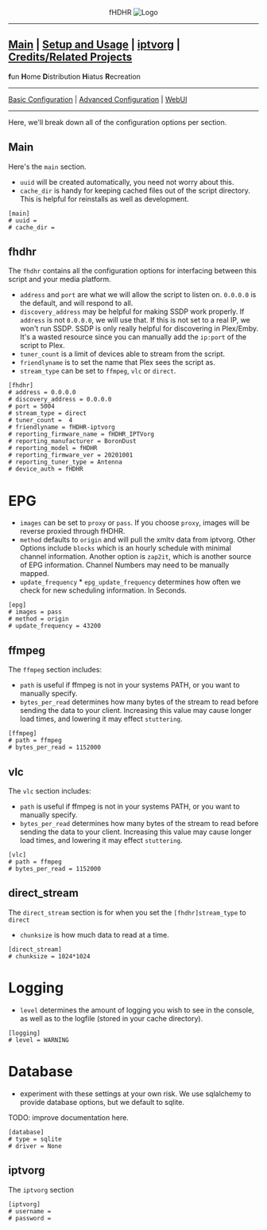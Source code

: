 <p align="center">fHDHR    <img src="images/logo.ico" alt="Logo"/></p>

---
[Main](README.md)  |  [Setup and Usage](Usage.md)  |  [iptvorg](Origin.md)  |  [Credits/Related Projects](Related-Projects.md)
---
**f**un
**H**ome
**D**istribution
**H**iatus
**R**ecreation

---

[Basic Configuration](Config.md)  | [Advanced Configuration](ADV_Config.md) |  [WebUI](WebUI.md)

---

Here, we'll break down all of the configuration options per section.

## Main
Here's the `main` section.
* `uuid` will be created automatically, you need not worry about this.
* `cache_dir` is handy for keeping cached files out of the script directory. This is helpful for reinstalls as well as development.

````
[main]
# uuid =
# cache_dir =
````

## fhdhr

The `fhdhr` contains all the configuration options for interfacing between this script and your media platform.
* `address` and `port` are what we will allow the script to listen on. `0.0.0.0` is the default, and will respond to all.
* `discovery_address` may be helpful for making SSDP work properly. If `address` is not `0.0.0.0`, we will use that. If this is not set to a real IP, we won't run SSDP. SSDP is only really helpful for discovering in Plex/Emby. It's a wasted resource since you can manually add the `ip:port` of the script to Plex.
* `tuner_count` is a limit of devices able to stream from the script.
* `friendlyname` is to set the name that Plex sees the script as.
* `stream_type` can be set to `ffmpeg`, `vlc` or `direct`.


````
[fhdhr]
# address = 0.0.0.0
# discovery_address = 0.0.0.0
# port = 5004
# stream_type = direct
# tuner_count =  4
# friendlyname = fHDHR-iptvorg
# reporting_firmware_name = fHDHR_IPTVorg
# reporting_manufacturer = BoronDust
# reporting_model = fHDHR
# reporting_firmware_ver = 20201001
# reporting_tuner_type = Antenna
# device_auth = fHDHR
````

# EPG
* `images` can be set to `proxy` or `pass`. If you choose `proxy`, images will be reverse proxied through fHDHR.
* `method` defaults to `origin` and will pull the xmltv data from iptvorg. Other Options include `blocks` which is an hourly schedule with minimal channel information. Another option is `zap2it`, which is another source of EPG information. Channel Numbers may need to be manually mapped.
* `update_frequency` * `epg_update_frequency` determines how often we check for new scheduling information. In Seconds.

````
[epg]
# images = pass
# method = origin
# update_frequency = 43200
````

## ffmpeg

The `ffmpeg` section includes:
* `path` is useful if ffmpeg is not in your systems PATH, or you want to manually specify.
* `bytes_per_read` determines how many bytes of the stream to read before sending the data to your client. Increasing this value may cause longer load times, and lowering it may effect `stuttering`.

````
[ffmpeg]
# path = ffmpeg
# bytes_per_read = 1152000
````

## vlc

The `vlc` section includes:
* `path` is useful if ffmpeg is not in your systems PATH, or you want to manually specify.
* `bytes_per_read` determines how many bytes of the stream to read before sending the data to your client. Increasing this value may cause longer load times, and lowering it may effect `stuttering`.

````
[vlc]
# path = ffmpeg
# bytes_per_read = 1152000
````

## direct_stream

The `direct_stream` section is for when you set the `[fhdhr]stream_type` to `direct`
* `chunksize` is how much data to read at a time.

````
[direct_stream]
# chunksize = 1024*1024
````

# Logging
* `level` determines the amount of logging you wish to see in the console, as well as to the logfile (stored in your cache directory).

````
[logging]
# level = WARNING
````

# Database
* experiment with these settings at your own risk. We use sqlalchemy to provide database options, but we default to sqlite.

TODO: improve documentation here.

````
[database]
# type = sqlite
# driver = None
````

## iptvorg
The `iptvorg` section

````
[iptvorg]
# username =
# password =
````
